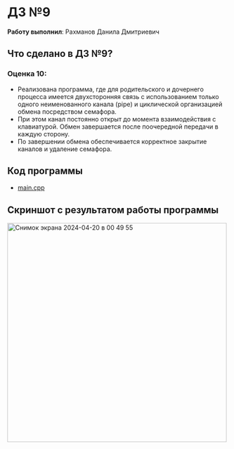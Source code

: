 # ДЗ №9

__Работу выполнил__: Рахманов Данила Дмитриевич

## Что сделано в ДЗ №9?

### Оценка 10:

- Реализована программа, где для родительского и дочернего процесса имеется двухсторонняя связь с использованием только одного неименованного канала (pipe) и циклической организацией обмена посредством семафора.
- При этом канал постоянно открыт до момента взаимодействия с клавиатурой. Обмен завершается после поочередной передачи в каждую сторону.
- По завершении обмена обеспечивается корректное закрытие каналов и удаление семафора.

## Код программы

- [main.cpp](main.cpp)
  
## Скриншот с результатом работы программы

<img width="499" alt="Снимок экрана 2024-04-20 в 00 49 55" src="https://github.com/flowykk/operating-sys-hse/assets/71427624/890208c2-788c-4aba-8969-8f73488f5c0a">
